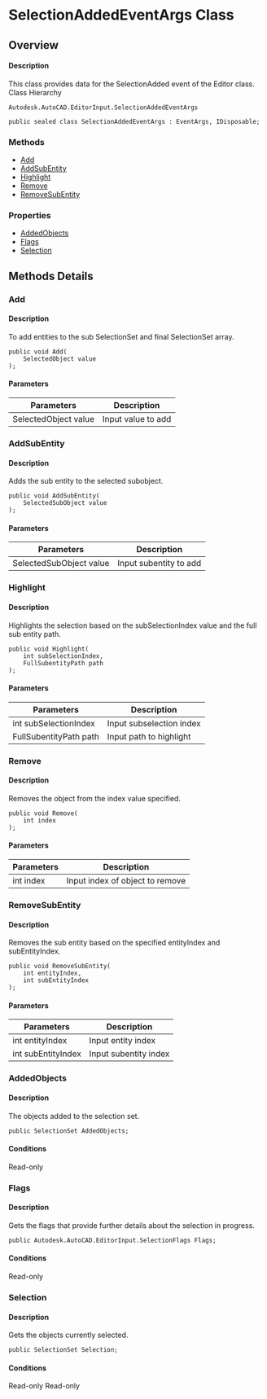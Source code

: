 # SelectionAddedEventArgs Class

## Overview

#### Description
This class provides data for the SelectionAdded event of the Editor class.
Class Hierarchy
```text
Autodesk.AutoCAD.EditorInput.SelectionAddedEventArgs
```

```text
public sealed class SelectionAddedEventArgs : EventArgs, IDisposable;
```

### Methods

- [Add](#add)
- [AddSubEntity](#addsubentity)
- [Highlight](#highlight)
- [Remove](#remove)
- [RemoveSubEntity](#removesubentity)

### Properties

- [AddedObjects](#addedobjects)
- [Flags](#flags)
- [Selection](#selection)


## Methods Details

### Add

#### Description
To add entities to the sub SelectionSet and final SelectionSet array.
```text
public void Add(
    SelectedObject value
);
```

#### Parameters
| Parameters | Description |
| --- | --- |
| SelectedObject value | Input value to add |

### AddSubEntity

#### Description
Adds the sub entity to the selected subobject.
```text
public void AddSubEntity(
    SelectedSubObject value
);
```

#### Parameters
| Parameters | Description |
| --- | --- |
| SelectedSubObject value | Input subentity to add |

### Highlight

#### Description
Highlights the selection based on the subSelectionIndex value and the full sub entity path.
```text
public void Highlight(
    int subSelectionIndex, 
    FullSubentityPath path
);
```

#### Parameters
| Parameters | Description |
| --- | --- |
| int subSelectionIndex | Input subselection index |
| FullSubentityPath path | Input path to highlight |

### Remove

#### Description
Removes the object from the index value specified.
```text
public void Remove(
    int index
);
```

#### Parameters
| Parameters | Description |
| --- | --- |
| int index | Input index of object to remove |

### RemoveSubEntity

#### Description
Removes the sub entity based on the specified entityIndex and subEntityIndex.
```text
public void RemoveSubEntity(
    int entityIndex, 
    int subEntityIndex
);
```

#### Parameters
| Parameters | Description |
| --- | --- |
| int entityIndex | Input entity index |
| int subEntityIndex | Input subentity index |

### AddedObjects

#### Description
The objects added to the selection set.
```text
public SelectionSet AddedObjects;
```

#### Conditions
Read-only
### Flags

#### Description
Gets the flags that provide further details about the selection in progress.
```text
public Autodesk.AutoCAD.EditorInput.SelectionFlags Flags;
```

#### Conditions
Read-only
### Selection

#### Description
Gets the objects currently selected.
```text
public SelectionSet Selection;
```

#### Conditions
Read-only 
Read-only